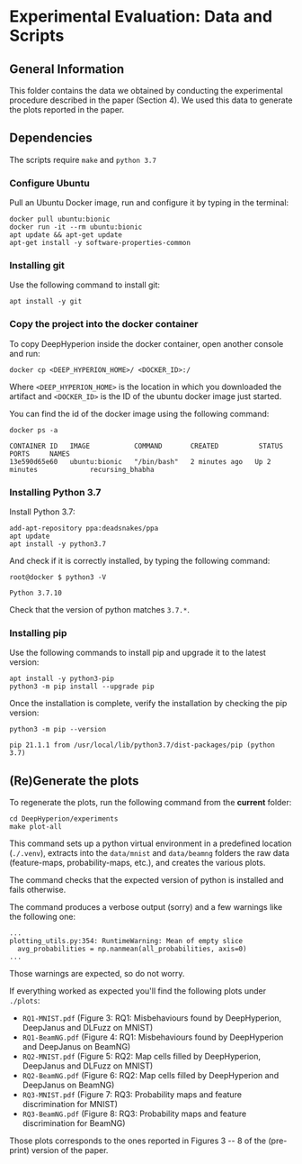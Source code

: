 # Experimental Evaluation: Data and Scripts #

## General Information ##

This folder contains the data we obtained by conducting the experimental procedure described in the paper (Section 4). We used this data to generate the plots reported in the paper.

## Dependencies ##

The scripts require `make` and `python 3.7`

### Configure Ubuntu ###
Pull an Ubuntu Docker image, run and configure it by typing in the terminal:

``` 
docker pull ubuntu:bionic
docker run -it --rm ubuntu:bionic
apt update && apt-get update
apt-get install -y software-properties-common
```

### Installing git ###
Use the following command to install git:

``` 
apt install -y git
```

### Copy the project into the docker container ###

To copy DeepHyperion inside the docker container, open another console and run:

``` 
docker cp <DEEP_HYPERION_HOME>/ <DOCKER_ID>:/
```

Where `<DEEP_HYPERION_HOME>` is the location in which you downloaded the artifact and `<DOCKER_ID>` is the ID of the ubuntu docker image just started.

You can find the id of the docker image using the following command:

```
docker ps -a

CONTAINER ID   IMAGE           COMMAND       CREATED          STATUS          PORTS     NAMES
13e590d65e60   ubuntu:bionic   "/bin/bash"   2 minutes ago   Up 2 minutes             recursing_bhabha
```

### Installing Python 3.7 ###
Install Python 3.7:

``` 
add-apt-repository ppa:deadsnakes/ppa
apt update
apt install -y python3.7
```

And check if it is correctly installed, by typing the following command:

``` 
root@docker $ python3 -V

Python 3.7.10
```

Check that the version of python matches `3.7.*`.

### Installing pip ###

Use the following commands to install pip and upgrade it to the latest version:

``` 
apt install -y python3-pip
python3 -m pip install --upgrade pip
```

Once the installation is complete, verify the installation by checking the pip version:

``` 
python3 -m pip --version

pip 21.1.1 from /usr/local/lib/python3.7/dist-packages/pip (python 3.7)
```

## (Re)Generate the plots ##

To regenerate the plots, run the following command from the **current** folder:

```
cd DeepHyperion/experiments
make plot-all
```

This command sets up a python virtual environment in a predefined location (`./.venv`), extracts into the `data/mnist` and `data/beamng` folders the raw data (feature-maps, probability-maps, etc.), and creates the various plots.

The command checks that the expected version of python is installed and fails otherwise.

The command produces a verbose output (sorry) and a few warnings like the following one:

```
...
plotting_utils.py:354: RuntimeWarning: Mean of empty slice
  avg_probabilities = np.nanmean(all_probabilities, axis=0)
...
```
 
Those warnings are expected, so do not worry.

If everything worked as expected you'll find the following plots under `./plots`:

* `RQ1-MNIST.pdf` (Figure 3: RQ1: Misbehaviours found by DeepHyperion, DeepJanus and DLFuzz on MNIST)
* `RQ1-BeamNG.pdf` (Figure 4: RQ1: Misbehaviours found by DeepHyperion and DeepJanus on BeamNG)  
* `RQ2-MNIST.pdf` (Figure 5: RQ2: Map cells filled by DeepHyperion, DeepJanus and DLFuzz on MNIST)
* `RQ2-BeamNG.pdf` (Figure 6: RQ2: Map cells filled by DeepHyperion and DeepJanus on BeamNG)
* `RQ3-MNIST.pdf`  (Figure 7: RQ3: Probability maps and feature discrimination for MNIST)
* `RQ3-BeamNG.pdf`  (Figure 8: RQ3: Probability maps and feature discrimination for BeamNG)

Those plots corresponds to the ones reported in Figures 3 -- 8 of the (pre-print) version of the paper.

